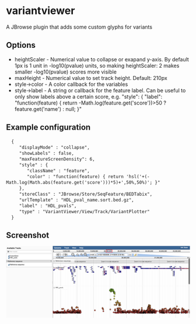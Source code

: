 # variantviewer

A JBrowse plugin that adds some custom glyphs for variants


## Options

* heightScaler - Numerical value to collapse or exapand y-axis. By default 1px is 1 unit in -log10(pvalue) units, so making heightScaler: 2 makes smaller -log10(pvalue) scores more visible
* maxHeight - Numerical value to set track height. Default: 210px
* style->color - A color callback for the variables
* style->label - A string or callback for the feature label. Can be useful to only show labels above a certain score, e.g. "style": { "label": "function(feature) { return -Math.log(feature.get('score'))>50 ? feature.get('name') : null; }"

## Example configuration

      {
         "displayMode" : "collapse",
         "showLabels" : false,
         "maxFeatureScreenDensity": 6,
         "style" : {
            "className" : "feature",
            "color" : "function(feature) { return 'hsl('+(-Math.log(Math.abs(feature.get('score')))*5)+',50%,50%)'; }"
         },
         "storeClass" : "JBrowse/Store/SeqFeature/BEDTabix",
         "urlTemplate" : "HDL_pval_name.sort.bed.gz",
         "label" : "HDL_pvals",
         "type" : "VariantViewer/View/Track/VariantPlotter"
      }

## Screenshot

![](img/plotter.png)




